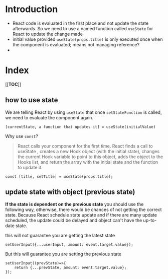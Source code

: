 # Introduction

- React code is evaluated in the first place and not update the state afterwards. So we need to use a named function called `useState` for React to update the change made
- initial value provided `useState(props.title)` is only executed once when the component is evaluated; means not managing reference?
-

# Index

[[__TOC__]]

## how to use state

We are telling React by using `useState` that once `setStateFunction` is called, we need to evaluate the component again.

`[currentState, a function that updates it] = useState(initialValue)`

Why use `const`?

> React calls your component for the first time. React finds a call to useState , creates a new Hook object (with the initial state), changes the current Hook variable to point to this object, adds the object to the Hooks list, and return the array with the initial state and the function to update it.

```
const [title, setTitle] = useState(props.title);
```

## update state with object (previous state)

**If the state is dependent on the previous state** you should use the following way, otherwise, there would be chances of not getting the correct state. Because React schedule state update and if there are many update scheduled, the update could be delayed and object can't have the up-to-date state.

this will not guarantee you are getting the latest state

```
setUserInput({...userInput, amount: event.target.value});
```

But this will guarantee you are setting the previous state

```
setUserInput((prevState)=>{
    return {...prevState, amount: event.target.value};
});

```
